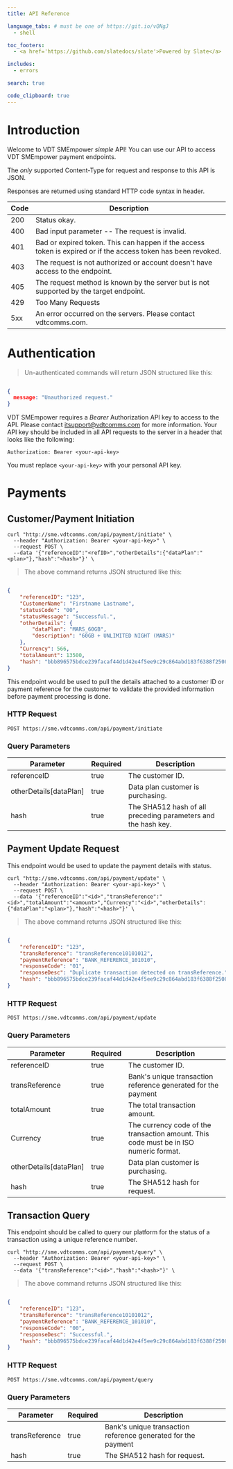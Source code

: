 ```yaml
---
title: API Reference

language_tabs: # must be one of https://git.io/vQNgJ
  - shell

toc_footers:
  - <a href='https://github.com/slatedocs/slate'>Powered by Slate</a>

includes:
  - errors

search: true

code_clipboard: true
---
```


# Introduction

Welcome to VDT SMEmpower <i>simple</i> API! You can use our API to access VDT SMEmpower payment endpoints.

<aside class="success">
The <i>only</i> supported Content-Type for request and response to this API is JSON.
</aside>

Responses are returned using standard HTTP code syntax in header.

Code | Description
------- | -------
200	| Status okay.
400	| Bad input parameter -- The request is invalid.
401	| Bad or expired token. This can happen if the access token is expired or if the access token has been revoked.
403	| The request is not authorized or account doesn't have access to the endpoint.
405	| The request method is known by the server but is not supported by the target endpoint.
429 | Too Many Requests
5xx	| An error occurred on the servers. Please contact vdtcomms.com.

# Authentication

> Un-authenticated commands will return JSON structured like this:

```json

{
  message: "Unauthorized request."
}

```

VDT SMEmpower requires a <i>Bearer</i> Authorization API key to access to the API. Please contact itsupport@vdtcomms.com for more information. Your API key should be included in all API requests to the server in a header that looks like the following:

`Authorization: Bearer <your-api-key>`

<aside class="notice">
You must replace <code>&lt;your-api-key&gt;</code> with your personal API key.
</aside>

# Payments

##  Customer/Payment Initiation

```shell
curl "http://sme.vdtcomms.com/api/payment/initiate" \
  --header "Authorization: Bearer <your-api-key>" \
  --request POST \
  --data '{"referenceID":"<refID>","otherDetails":{"dataPlan":"<plan>"},"hash":"<hash>"}' \
```

> The above command returns JSON structured like this:

```json

{
    "referenceID": "123",
    "CustomerName": "Firstname Lastname",
    "statusCode": "00",
    "statusMessage": "Successful.",
    "otherDetails": {
        "dataPlan": "MARS_60GB",
        "description": "60GB + UNLIMITED NIGHT (MARS)"
    },
    "Currency": 566,
    "totalAmount": 13500,
    "hash": "bbb896575bdce239facaf44d1d42e4f5ee9c29c864abd183f6388f25082fc715ec2480c1059fe6f3c173e8316e3a5e62021d22577f39733d5500009b44643e7c"
}

```

This endpoint would be used to pull the details attached to a customer ID or payment reference for the customer to validate the provided information before payment processing is done.

### HTTP Request

`POST https://sme.vdtcomms.com/api/payment/initiate`

### Query Parameters

Parameter | Required | Description
--------- | ------- | -----------
referenceID | true | The customer ID.
otherDetails[dataPlan] | true | Data plan customer is purchasing.
hash | true | The SHA512 hash of all preceding parameters and the hash key.

## Payment Update Request

This endpoint would be used to update the payment details with status.

```shell
curl "http://sme.vdtcomms.com/api/payment/update" \
  --header "Authorization: Bearer <your-api-key>" \
  --request POST \
  --data '{"referenceID":"<id>","transReference":"<id>","totalAmount":"<amount>","Currency":"<id>","otherDetails":{"dataPlan":"<plan>"},"hash":"<hash>"}' \
```

> The above command returns JSON structured like this:

```json

{
    "referenceID": "123",
    "transReference": "transReference10101012",
    "paymentReference": "BANK_REFERENCE_101010",
    "responseCode": "01",
    "responseDesc": "Duplicate transaction detected on transReference.",
    "hash": "bbb896575bdce239facaf44d1d42e4f5ee9c29c864abd183f6388f25082fc715ec2480c1059fe6f3c173e8316e3a5e62021d22577f39733d5500009b44643e7c"
}

```

### HTTP Request

`POST https://sme.vdtcomms.com/api/payment/update`

### Query Parameters

Parameter | Required | Description
--------- | ------- | -----------
referenceID | true | The customer ID.
transReference | true | Bank's unique transaction reference generated for the payment
totalAmount | true | The total transaction amount.
Currency | true | The currency code of the transaction amount. This code must be in ISO numeric format.
otherDetails[dataPlan] | true | Data plan customer is purchasing.
hash | true | The SHA512 hash for request.


## Transaction Query

This endpoint should be called to query our platform for the status of a transaction using a unique reference number.

```shell
curl "http://sme.vdtcomms.com/api/payment/query" \
  --header "Authorization: Bearer <your-api-key>" \
  --request POST \
  --data '{"transReference":"<id>","hash":"<hash>"}' \
```

> The above command returns JSON structured like this:

```json

{
    "referenceID": "123",
    "transReference": "transReference10101012",
    "paymentReference": "BANK_REFERENCE_101010",
    "responseCode": "00",
    "responseDesc": "Successful.",
    "hash": "bbb896575bdce239facaf44d1d42e4f5ee9c29c864abd183f6388f25082fc715ec2480c1059fe6f3c173e8316e3a5e62021d22577f39733d5500009b44643e7c"
}

```

### HTTP Request

`POST https://sme.vdtcomms.com/api/payment/query`

### Query Parameters

Parameter | Required | Description
--------- | ------- | -----------
transReference | true | Bank's unique transaction reference generated for the payment
hash | true | The SHA512 hash for request.

